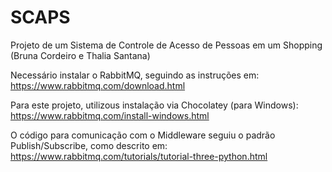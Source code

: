 # SCAPS
Projeto de um Sistema de Controle de Acesso de Pessoas em um Shopping (Bruna Cordeiro e Thalia Santana)

Necessário instalar o RabbitMQ, seguindo as instruções em: https://www.rabbitmq.com/download.html

Para este projeto, utilizous instalação via Chocolatey (para Windows): https://www.rabbitmq.com/install-windows.html

O código para comunicação com o Middleware seguiu o padrão Publish/Subscribe, como descrito em: https://www.rabbitmq.com/tutorials/tutorial-three-python.html
